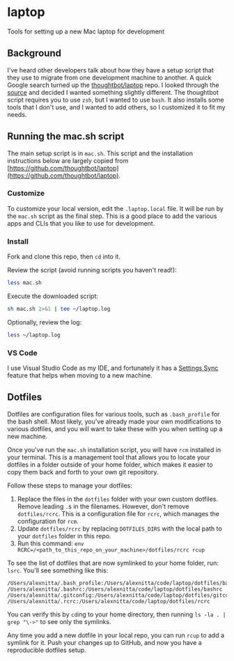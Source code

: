 # laptop

Tools for setting up a new Mac laptop for development

## Background

I've heard other developers talk about how they have a setup script that they use to migrate from one development machine to another. A quick Google search turned up the [thoughtbot/laptop](https://github.com/thoughtbot/laptop) repo. I looked through the [source](https://github.com/thoughtbot/laptop/blob/main/mac) and decided I wanted something slightly different. The thoughtbot script requires you to use `zsh`, but I wanted to use `bash`. It also installs some tools that I don't use, and I wanted to add others, so I customized it to fit my needs.

## Running the mac.sh script

The main setup script is in `mac.sh`. This script and the installation instructions below are largely copied from [https://github.com/thoughtbot/laptop](https://github.com/thoughtbot/laptop).

### Customize

To customize your local version, edit the `.laptop.local` file. It will be run by the `mac.sh` script as the final step. This is a good place to add the various apps and CLIs that you like to use for development.

### Install

Fork and clone this repo, then `cd` into it.

Review the script (avoid running scripts you haven't read!):

```sh
less mac.sh
```

Execute the downloaded script:

```sh
sh mac.sh 2>&1 | tee ~/laptop.log
```

Optionally, review the log:

```sh
less ~/laptop.log
```

### VS Code

I use Visual Studio Code as my IDE, and fortunately it has a [Settings Sync](https://code.visualstudio.com/docs/editor/settings-sync) feature that helps when moving to a new machine.

## Dotfiles

Dotfiles are configuration files for various tools, such as `.bash_profile` for the bash shell. Most likely, you've already made your own modifications to various dotfiles, and you will want to take these with you when setting up a new machine.

Once you've run the `mac.sh` installation script, you will have `rcm` installed in your terminal. This is a management tool that allows you to locate your dotfiles in a folder outside of your home folder, which makes it easier to copy them back and forth to your own git repository.

Follow these steps to manage your dotfiles:

1. Replace the files in the `dotfiles` folder with your own custom dotfiles. Remove leading `.`s in the filenames. However, don't remove `dotfiles/rcrc`. This is a configuration file for `rcrc`, which manages the configuration for `rcm`.
2. Update `dotfiles/rcrc` by replacing `DOTFILES_DIRS` with the local path to your `dotfiles` folder in this repo.
3. Run this command: `env RCRC=/<path_to_this_repo_on_your_machine>/dotfiles/rcrc rcup`

To see the list of dotfiles that are now symlinked to your home folder, run: `lsrc`. You'll see something like this:

```
/Users/alexnitta/.bash_profile:/Users/alexnitta/code/laptop/dotfiles/bash_profile
/Users/alexnitta/.bashrc:/Users/alexnitta/code/laptop/dotfiles/bashrc
/Users/alexnitta/.gitconfig:/Users/alexnitta/code/laptop/dotfiles/gitconfig
/Users/alexnitta/.rcrc:/Users/alexnitta/code/laptop/dotfiles/rcrc
```

You can verify this by `cd`ing to your home directory, then running `ls -la . | grep "\->"` to see only the symlinks.

Any time you add a new dotfile in your local repo, you can run `rcup` to add a symlink for it. Push your changes up to GitHub, and now you have a reproducible dotfiles setup.
